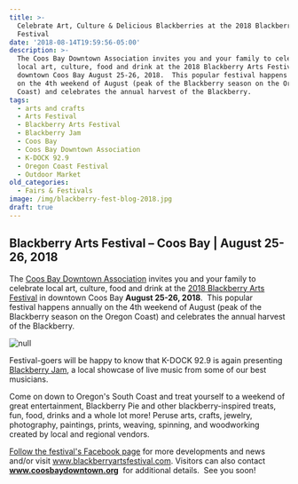 ```yaml
---
title: >-
  Celebrate Art, Culture & Delicious Blackberries at the 2018 Blackberry Arts
  Festival
date: '2018-08-14T19:59:56-05:00'
description: >-
  The Coos Bay Downtown Association invites you and your family to celebrate
  local art, culture, food and drink at the 2018 Blackberry Arts Festival in
  downtown Coos Bay August 25-26, 2018.  This popular festival happens annually
  on the 4th weekend of August (peak of the Blackberry season on the Oregon
  Coast) and celebrates the annual harvest of the Blackberry.
tags:
  - arts and crafts
  - Arts Festival
  - Blackberry Arts Festival
  - Blackberry Jam
  - Coos Bay
  - Coos Bay Downtown Association
  - K-DOCK 92.9
  - Oregon Coast Festival
  - Outdoor Market
old_categories:
  - Fairs & Festivals
image: /img/blackberry-fest-blog-2018.jpg
draft: true
---
```

<h2>Blackberry Arts Festival – Coos Bay | August 25-26, 2018</h2>
The <a href="http://coosbaydowntown.org/" target="_blank" rel="noopener noreferrer">Coos Bay Downtown Association</a> invites you and your family to celebrate local art, culture, food and drink at the <a href="http://blackberryartsfestival.com/" target="_blank" rel="noopener noreferrer">2018 Blackberry Arts Festival</a> in downtown Coos Bay <strong>August 25-26, 2018</strong>.  This popular festival happens annually on the 4th weekend of August (peak of the Blackberry season on the Oregon Coast) and celebrates the annual harvest of the Blackberry.

![null](/img/blackberry-arts-poster-2018-1-e1531879439288.jpg)

Festival-goers will be happy to know that K-DOCK 92.9 is again presenting <a href="http://blackberryartsfestival.com/entertainment/" target="_blank" rel="noopener noreferrer">Blackberry Jam</a>, a local showcase of live music from some of our best musicians.

Come on down to Oregon's South Coast and treat yourself to a weekend of great entertainment, Blackberry Pie and other blackberry-inspired treats, fun, food, drinks and a whole lot more! Peruse arts, crafts, jewelry, photography, paintings, prints, weaving, spinning, and woodworking created by local and regional vendors.

<a href="https://www.facebook.com/Blackberry-Arts-Festival-359868347426138/" target="_blank" rel="noopener noreferrer">Follow the festival's Facebook page</a> for more developments and news and/or visit <a href="http://www.blackberryartsfestival.com/" target="_blank" rel="noopener noreferrer">www.blackberryartsfestival.com</a>. Visitors can also contact <a href="http://coosbaydowntown.org/blackberry-arts-festival/" target="_blank" rel="noopener noreferrer"><strong>www.coosbaydowntown.org</strong></a>  for additional details.  See you soon!
